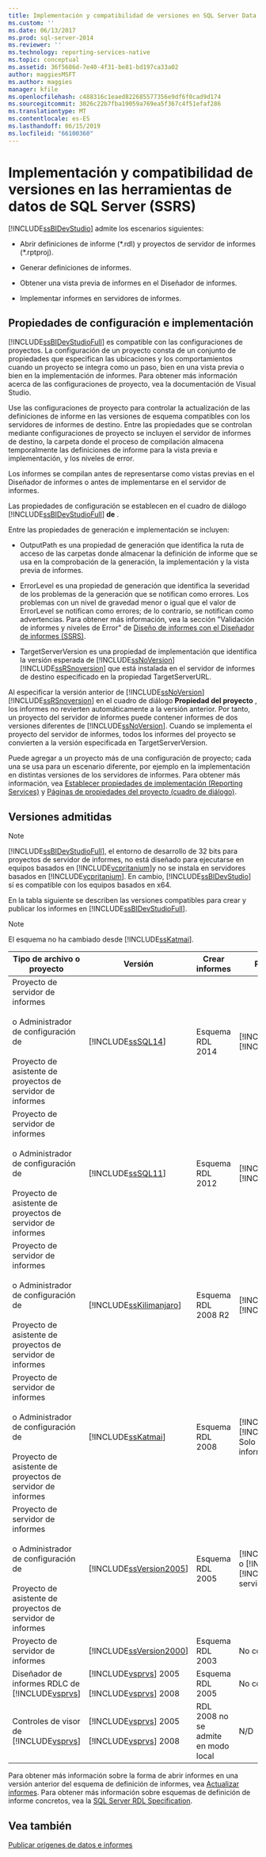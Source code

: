 ```yaml
---
title: Implementación y compatibilidad de versiones en SQL Server Data Tools (SSRS) | Microsoft Docs
ms.custom: ''
ms.date: 06/13/2017
ms.prod: sql-server-2014
ms.reviewer: ''
ms.technology: reporting-services-native
ms.topic: conceptual
ms.assetid: 36f5686d-7e40-4f31-be81-bd197ca33a02
author: maggiesMSFT
ms.author: maggies
manager: kfile
ms.openlocfilehash: c488316c1eaed822685577356e9df6f0cad9d174
ms.sourcegitcommit: 3026c22b7fba19059a769ea5f367c4f51efaf286
ms.translationtype: MT
ms.contentlocale: es-ES
ms.lasthandoff: 06/15/2019
ms.locfileid: "66100360"
---
```

# <a name="deployment-and-version-support-in-sql-server-data-tools-ssrs"></a>Implementación y compatibilidad de versiones en las herramientas de datos de SQL Server (SSRS)
  [!INCLUDE[ssBIDevStudio](../../includes/ssbidevstudio-md.md)] admite los escenarios siguientes:  
  
-   Abrir definiciones de informe (*.rdl) y proyectos de servidor de informes (\*.rptproj).  
  
-   Generar definiciones de informes.  
  
-   Obtener una vista previa de informes en el Diseñador de informes.  
  
-   Implementar informes en servidores de informes.  
  
##  <a name="bkmk_ConfigurationandDeploymentProperties"></a> Propiedades de configuración e implementación  
 [!INCLUDE[ssBIDevStudioFull](../../includes/ssbidevstudiofull-md.md)] es compatible con las configuraciones de proyectos. La configuración de un proyecto consta de un conjunto de propiedades que especifican las ubicaciones y los comportamientos cuando un proyecto se integra como un paso, bien en una vista previa o bien en la implementación de informes. Para obtener más información acerca de las configuraciones de proyecto, vea la documentación de Visual Studio.  
  
 Use las configuraciones de proyecto para controlar la actualización de las definiciones de informe en las versiones de esquema compatibles con los servidores de informes de destino. Entre las propiedades que se controlan mediante configuraciones de proyecto se incluyen el servidor de informes de destino, la carpeta donde el proceso de compilación almacena temporalmente las definiciones de informe para la vista previa e implementación, y los niveles de error.  
  
 Los informes se compilan antes de representarse como vistas previas en el Diseñador de informes o antes de implementarse en el servidor de informes.  
  
 Las propiedades de configuración se establecen en el cuadro de diálogo [!INCLUDE[ssBIDevStudioFull](../../includes/ssbidevstudiofull-md.md)] **de** .  
  
 Entre las propiedades de generación e implementación se incluyen:  
  
-   OutputPath es una propiedad de generación que identifica la ruta de acceso de las carpetas donde almacenar la definición de informe que se usa en la comprobación de la generación, la implementación y la vista previa de informes.  
  
-   ErrorLevel es una propiedad de generación que identifica la severidad de los problemas de la generación que se notifican como errores. Los problemas con un nivel de gravedad menor o igual que el valor de ErrorLevel se notifican como errores; de lo contrario, se notifican como advertencias. Para obtener más información, vea la sección "Validación de informes y niveles de Error" de [Diseño de informes con el Diseñador de informes &#40;SSRS&#41;](design-reporting-services-paginated-reports-with-report-designer-ssrs.md).  
  
-   TargetServerVersion es una propiedad de implementación que identifica la versión esperada de [!INCLUDE[ssNoVersion](../../includes/ssnoversion-md.md)] [!INCLUDE[ssRSnoversion](../../includes/ssrsnoversion-md.md)] que está instalada en el servidor de informes de destino especificado en la propiedad TargetServerURL.  
  
 Al especificar la versión anterior de [!INCLUDE[ssNoVersion](../../includes/ssnoversion-md.md)] [!INCLUDE[ssRSnoversion](../../includes/ssrsnoversion-md.md)] en el cuadro de diálogo **Propiedad del proyecto** , los informes no revierten automáticamente a la versión anterior. Por tanto, un proyecto del servidor de informes puede contener informes de dos versiones diferentes de [!INCLUDE[ssNoVersion](../../includes/ssnoversion-md.md)]. Cuando se implementa el proyecto del servidor de informes, todos los informes del proyecto se convierten a la versión especificada en TargetServerVersion.  
  
 Puede agregar a un proyecto más de una configuración de proyecto; cada una se usa para un escenario diferente, por ejemplo en la implementación en distintas versiones de los servidores de informes. Para obtener más información, vea [Establecer propiedades de implementación &#40;Reporting Services&#41;](set-deployment-properties-reporting-services.md) y [Páginas de propiedades del proyecto (cuadro de diálogo)](project-property-pages-dialog-box.md).  
  
##  <a name="bkmk_SupportedVersions"></a> Versiones admitidas  
  
> [!NOTE]  
>  [!INCLUDE[ssBIDevStudioFull](../../includes/ssbidevstudiofull-md.md)], el entorno de desarrollo de 32 bits para proyectos de servidor de informes, no está diseñado para ejecutarse en equipos basados en [!INCLUDE[vcpritanium](../../includes/vcpritanium-md.md)]y no se instala en servidores basados en [!INCLUDE[vcpritanium](../../includes/vcpritanium-md.md)]. En cambio, [!INCLUDE[ssBIDevStudio](../../includes/ssbidevstudio-md.md)] sí es compatible con los equipos basados en x64.  
  
 En la tabla siguiente se describen las versiones compatibles para crear y publicar los informes en [!INCLUDE[ssBIDevStudioFull](../../includes/ssbidevstudiofull-md.md)].  
  
> [!NOTE]  
>  El esquema no ha cambiado desde [!INCLUDE[ssKatmai](../../includes/sskatmai-md.md)].  
  
|Tipo de archivo o proyecto|Versión|Crear informes|Publicar informes|Notas|  
|--------------------------|-------------|--------------------|---------------------|-----------|  
|Proyecto de servidor de informes<br /><br /> o Administrador de configuración de<br /><br /> Proyecto de asistente de proyectos de servidor de informes|[!INCLUDE[ssSQL14](../../includes/sssql14-md.md)]|Esquema RDL 2014|[!INCLUDE[ssSQL14](../../includes/sssql14-md.md)] [!INCLUDE[ssRSnoversion](../../includes/ssrsnoversion-md.md)]||  
|Proyecto de servidor de informes<br /><br /> o Administrador de configuración de<br /><br /> Proyecto de asistente de proyectos de servidor de informes|[!INCLUDE[ssSQL11](../../includes/sssql11-md.md)]|Esquema RDL 2012|[!INCLUDE[ssSQL11](../../includes/sssql11-md.md)] [!INCLUDE[ssRSnoversion](../../includes/ssrsnoversion-md.md)]||  
|Proyecto de servidor de informes<br /><br /> o Administrador de configuración de<br /><br /> Proyecto de asistente de proyectos de servidor de informes|[!INCLUDE[ssKilimanjaro](../../includes/sskilimanjaro-md.md)]|Esquema RDL 2008 R2|[!INCLUDE[ssKilimanjaro](../../includes/sskilimanjaro-md.md)] [!INCLUDE[ssRSnoversion](../../includes/ssrsnoversion-md.md)]||  
|Proyecto de servidor de informes<br /><br /> o Administrador de configuración de<br /><br /> Proyecto de asistente de proyectos de servidor de informes|[!INCLUDE[ssKatmai](../../includes/sskatmai-md.md)]|Esquema RDL 2008|[!INCLUDE[ssKatmai](../../includes/sskatmai-md.md)] [!INCLUDE[ssRSnoversion](../../includes/ssrsnoversion-md.md)] Solo el servidor de informes|Actualiza localmente el esquema RDL 2003 y RDL 2005 al esquema RDL 2008.|  
|Proyecto de servidor de informes<br /><br /> o Administrador de configuración de<br /><br /> Proyecto de asistente de proyectos de servidor de informes|[!INCLUDE[ssVersion2005](../../includes/ssversion2005-md.md)]|Esquema RDL 2005|[!INCLUDE[ssVersion2005](../../includes/ssversion2005-md.md)] o [!INCLUDE[ssKatmai](../../includes/sskatmai-md.md)] [!INCLUDE[ssRSnoversion](../../includes/ssrsnoversion-md.md)] servidor de informes||  
|Proyecto de servidor de informes|[!INCLUDE[ssVersion2000](../../includes/ssversion2000-md.md)]|Esquema RDL 2003|No compatible||  
|Diseñador de informes RDLC de [!INCLUDE[vsprvs](../../includes/vsprvs-md.md)]|[!INCLUDE[vsprvs](../../includes/vsprvs-md.md)] 2005<br /><br /> [!INCLUDE[vsprvs](../../includes/vsprvs-md.md)] 2008|Esquema RDL 2005|No compatible|No admite el esquema RDL 2008.|  
|Controles de visor de [!INCLUDE[vsprvs](../../includes/vsprvs-md.md)]|[!INCLUDE[vsprvs](../../includes/vsprvs-md.md)] 2005<br /><br /> [!INCLUDE[vsprvs](../../includes/vsprvs-md.md)] 2008|RDL 2008 no se admite en modo local|N/D|Pueden verse informes RDL 2008 en el servidor de informes de [!INCLUDE[ssKatmai](../../includes/sskatmai-md.md)] [!INCLUDE[ssRSnoversion](../../includes/ssrsnoversion-md.md)] en modo de servidor.|  
  
 Para obtener más información sobre la forma de abrir informes en una versión anterior del esquema de definición de informes, vea [Actualizar informes](../install-windows/upgrade-reports.md). Para obtener más información sobre esquemas de definición de informe concretos, vea la [SQL Server RDL Specification](https://go.microsoft.com/fwlink/?linkid=116865).  
  
## <a name="see-also"></a>Vea también  
 [Publicar orígenes de datos e informes](../reports/publishing-data-sources-and-reports.md)  
  
  
